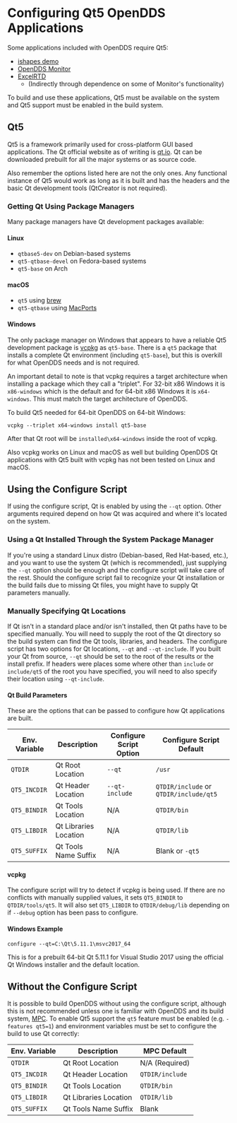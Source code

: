 # Configuring Qt5 OpenDDS Applications

Some applications included with OpenDDS require Qt5:

  - [ishapes demo](../examples/DCPS/ishapes)
  - [OpenDDS Monitor](../tools/monitor)
  - [ExcelRTD](../tools/excelRTD)
    - (Indirectly through dependence on some of Monitor's functionality)

To build and use these applications, Qt5 must be available on the system and
Qt5 support must be enabled in the build system.

## Qt5

Qt5 is a framework primarily used for cross-platform GUI based applications.
The Qt official website as of writing is [qt.io](https://qt.io).
Qt can be downloaded prebuilt for all the major systems or as source code.

Also remember the options listed here are not the only ones.
Any functional instance of Qt5 would work as long as it is built and has the
headers and the basic Qt development tools (QtCreator is not required).

### Getting Qt Using Package Managers

Many package managers have Qt development packages available:

#### Linux

  - `qtbase5-dev` on Debian-based systems
  - `qt5-qtbase-devel` on Fedora-based systems
  - `qt5-base` on Arch

#### macOS

  - `qt5` using [brew](https://brew.sh/)
  - `qt5-qtbase` using [MacPorts](https://www.macports.org/)

#### Windows

The only package manager on Windows that appears to have a reliable Qt5
development package is [vcpkg](https://github.com/Microsoft/vcpkg) as
`qt5-base`. There is a `qt5` package that installs a complete Qt environment
(including `qt5-base`), but this is overkill for what OpenDDS needs and is not
required.

An important detail to note is that vcpkg requires a target
architecture when installing a package which they call a "triplet".
For 32-bit x86 Windows it is `x86-windows` which is the default and
for 64-bit x86 Windows it is `x64-windows`.
This must match the target architecture of OpenDDS.

To build Qt5 needed for 64-bit OpenDDS on 64-bit Windows:

```
vcpkg --triplet x64-windows install qt5-base
```

After that Qt root will be `installed\x64-windows` inside the root of vcpkg.

Also vcpkg works on Linux and macOS as well but building OpenDDS Qt
applications with Qt5 built with vcpkg has not been tested on Linux and macOS.

## Using the Configure Script

If using the configure script, Qt is enabled by using the `--qt` option. Other
arguments required depend on how Qt was acquired and where it's located on
the system.

### Using a Qt Installed Through the System Package Manager

If you're using a standard Linux distro (Debian-based, Red Hat-based, etc.),
and you want to use the system Qt (which is recommended), just supplying the
`--qt` option should be enough and the configure script will take care of the
rest. Should the configure script fail to recognize your Qt installation or
the build fails due to missing Qt files, you might have to supply Qt
parameters manually.

### Manually Specifying Qt Locations

If Qt isn't in a standard place and/or isn't installed, then Qt paths have to
be specified manually. You will need to supply the root of the Qt directory so
the build system can find the Qt tools, libraries, and headers. The configure
script has two options for Qt locations, `--qt` and `--qt-include`. If you
built your Qt from source, `--qt` should be set to the root of the results
or the install prefix. If headers were places some where other than
`include` or `include/qt5` of the root you have specified, you will need to
also specify their location using `--qt-include`.

#### Qt Build Parameters

These are the options that can be passed to configure how Qt applications are built.

| Env. Variable | Description           | Configure Script Option | Configure Script Default               |
| ------------- | --------------------- | ----------------------- | -------------------------------------- |
| `QTDIR`       | Qt Root Location      | `--qt`                  | `/usr`                                 |
| `QT5_INCDIR`  | Qt Header Location    | `--qt-include`          | `QTDIR/include` or `QTDIR/include/qt5` |
| `QT5_BINDIR`  | Qt Tools Location     | N/A                     | `QTDIR/bin`                            |
| `QT5_LIBDIR`  | Qt Libraries Location | N/A                     | `QTDIR/lib`                            |
| `QT5_SUFFIX`  | Qt Tools Name Suffix  | N/A                     | Blank or `-qt5`                        |

#### vcpkg

The configure script will try to detect if vcpkg is being used.  If there are
no conflicts with manually supplied values, it sets `QT5_BINDIR` to
`QTDIR/tools/qt5`. It will also set `QT5_LIBDIR` to `QTDIR/debug/lib` depending
on if `--debug` option has been pass to configure.

#### Windows Example

```
configure --qt=C:\Qt\5.11.1\msvc2017_64
```

This is for a prebuilt 64-bit Qt 5.11.1 for Visual Studio 2017 using the
official Qt Windows installer and the default location.

## Without the Configure Script

It is possible to build OpenDDS without using the configure script, although
this is not recommended unless one is familiar with OpenDDS and its build
system, [MPC](https://github.com/DOCGroup/MPC). To enable Qt5 support the `qt5` feature must be enabled (e.g.
`-features qt5=1`) and environment variables must be set to configure the build
to use Qt correctly:

| Env. Variable | Description           | MPC Default     |
| ------------- | --------------------- | --------------- |
| `QTDIR`       | Qt Root Location      | N/A (Required)  |
| `QT5_INCDIR`  | Qt Header Location    | `QTDIR/include` |
| `QT5_BINDIR`  | Qt Tools Location     | `QTDIR/bin`     |
| `QT5_LIBDIR`  | Qt Libraries Location | `QTDIR/lib`     |
| `QT5_SUFFIX`  | Qt Tools Name Suffix  | Blank           |
